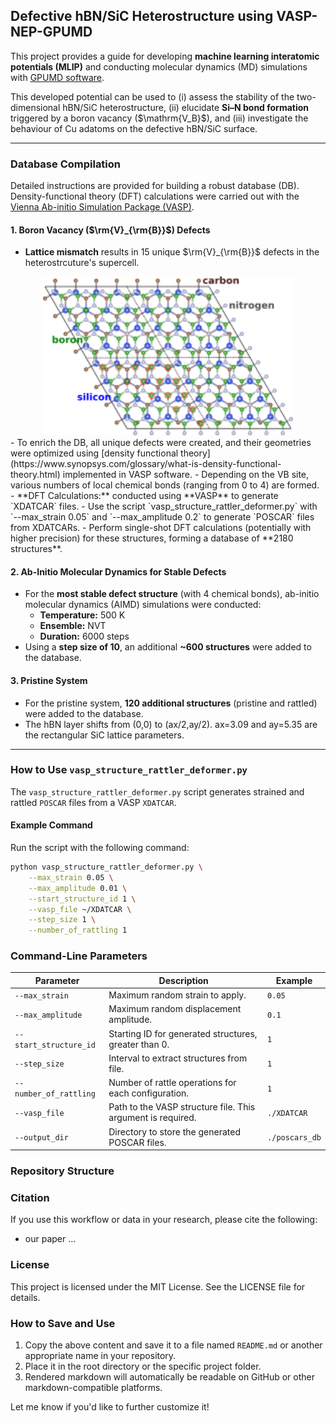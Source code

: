 ## Defective hBN/SiC Heterostructure using VASP-NEP-GPUMD

This project provides a guide for developing **machine learning interatomic potentials (MLIP)** and conducting molecular dynamics (MD) simulations with [GPUMD software](https://gpumd.org/).

This developed potential can be used to 
(i) assess the stability of the two-dimensional hBN/SiC heterostructure,
(ii) elucidate **Si–N bond formation** triggered by a boron vacancy (\$\mathrm{V\_B}\$),
and (iii) investigate the behaviour of Cu adatoms on the defective hBN/SiC surface.

---

### Database Compilation

Detailed instructions are provided for building a robust database (DB).
Density-functional theory (DFT) calculations were carried out with the [Vienna Ab-initio Simulation Package (VASP)](https://www.vasp.at/).


#### 1. Boron Vacancy ($\rm{V}_{\rm{B}}$) Defects
- **Lattice mismatch** results in 15 unique $\rm{V}_{\rm{B}}$ defects in the heterostrcuture's supercell.
<div align="center">
  <img src="figures/fig1.png" alt="The hBN/SiC heterostructure. Unique $\rm{V}_{\rm{B}}$ sites are determined by red circles." width="400">
</div>
- To enrich the DB, all unique defects were created, and their geometries were optimized using [density functional theory](https://www.synopsys.com/glossary/what-is-density-functional-theory.html) implemented in VASP software.
- Depending on the VB site, various numbers of local chemical bonds (ranging from 0 to 4) are formed.
- **DFT Calculations:** conducted using **VASP** to generate `XDATCAR` files.
- Use the script `vasp_structure_rattler_deformer.py` with `--max_strain 0.05` and `--max_amplitude 0.2` to generate `POSCAR` files from XDATCARs.
- Perform single-shot DFT calculations (potentially with higher precision) for these structures, forming a database of **2180 structures**.

#### 2. Ab-Initio Molecular Dynamics for Stable Defects
- For the **most stable defect structure** (with 4 chemical bonds), ab-initio molecular dynamics (AIMD) simulations were conducted:
  - **Temperature:** 500 K
  - **Ensemble:** NVT
  - **Duration:** 6000 steps
- Using a **step size of 10**, an additional **~600 structures** were added to the database.

#### 3. Pristine System
- For the pristine system, **120 additional structures** (pristine and rattled) were added to the database.
- The hBN layer shifts from (0,0) to (ax/2,ay/2). ax=3.09 and ay=5.35 are the rectangular SiC lattice parameters.
---



### How to Use `vasp_structure_rattler_deformer.py`

The `vasp_structure_rattler_deformer.py` script generates strained and rattled `POSCAR` files from a VASP `XDATCAR`.

#### Example Command
Run the script with the following command:
```bash
python vasp_structure_rattler_deformer.py \
    --max_strain 0.05 \
    --max_amplitude 0.01 \
    --start_structure_id 1 \
    --vasp_file ~/XDATCAR \
    --step_size 1 \
    --number_of_rattling 1
```
### Command-Line Parameters

| Parameter | Description | Example|
| ------ | ------ | ------ |
| `--max_strain` | Maximum random strain to apply. | `0.05`
| `--max_amplitude` | Maximum random displacement amplitude. | `0.1`
| `--start_structure_id` | Starting ID for generated structures, greater than 0. | `1`
| `--step_size` | Interval to extract structures from file. | `1`
| `--number_of_rattling` | Number of rattle operations for each configuration. | `1`
| `--vasp_file`  | Path to the VASP structure file. This argument is required. | `./XDATCAR`
| `--output_dir` | Directory to store the generated POSCAR files. | `./poscars_db`


### Repository Structure


### Citation
If you use this workflow or data in your research, please cite the following:
  - our paper ...

### License
This project is licensed under the MIT License. See the LICENSE file for details.



### How to Save and Use
1. Copy the above content and save it to a file named `README.md` or another appropriate name in your repository.
2. Place it in the root directory or the specific project folder.
3. Rendered markdown will automatically be readable on GitHub or other markdown-compatible platforms.

Let me know if you'd like to further customize it!
